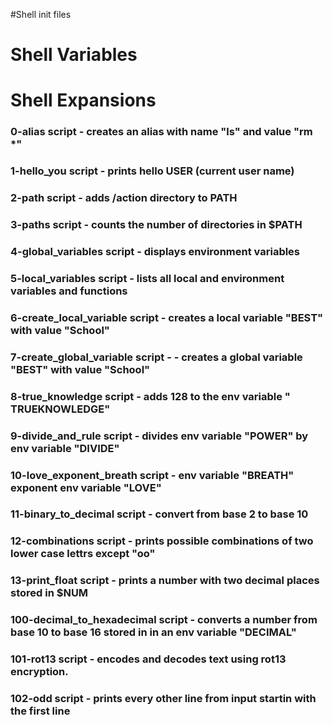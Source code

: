 #Shell init files
# Shell Variables
# Shell Expansions


### 0-alias script - creates an alias with name "ls" and value "rm *"
### 1-hello_you script - prints hello USER (current user name)
### 2-path script - adds /action directory to PATH
### 3-paths script - counts the number of directories in $PATH
### 4-global_variables script - displays environment variables
### 5-local_variables script - lists all local and environment  variables and functions
### 6-create_local_variable script - creates a local variable "BEST" with value "School"
### 7-create_global_variable script - - creates a global variable "BEST" with value "School"
### 8-true_knowledge script - adds 128 to the env variable " TRUEKNOWLEDGE"
### 9-divide_and_rule script - divides env variable "POWER" by env variable  "DIVIDE"
### 10-love_exponent_breath script - env variable "BREATH" exponent env variable "LOVE"
### 11-binary_to_decimal script - convert from base 2 to base 10
### 12-combinations script - prints possible combinations of two lower case lettrs except "oo"
### 13-print_float script - prints a number with two decimal places stored in $NUM
### 100-decimal_to_hexadecimal script - converts a number from base 10 to base 16 stored in in an env variable "DECIMAL"
### 101-rot13 script - encodes and decodes text using rot13 encryption.
### 102-odd script - prints every other line from input startin with the first line 
